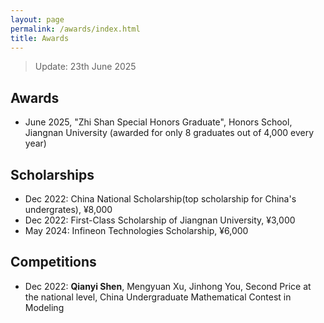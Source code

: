 ```yaml
---
layout: page
permalink: /awards/index.html
title: Awards
---
```


> Update: 23th June 2025

## Awards
- June 2025, "Zhi Shan Special Honors Graduate", Honors School, Jiangnan University (awarded for only 8 graduates out of 4,000 every year)

## Scholarships

- Dec 2022: China National Scholarship(top scholarship for China's undergrates), ¥8,000
- Dec 2022: First-Class Scholarship of Jiangnan University, ¥3,000
- May 2024: Infineon Technologies Scholarship, ¥6,000

## Competitions

- Dec 2022: **Qianyi Shen**, Mengyuan Xu, Jinhong You, Second Price at the national level, China Undergraduate Mathematical Contest in Modeling

<br>
